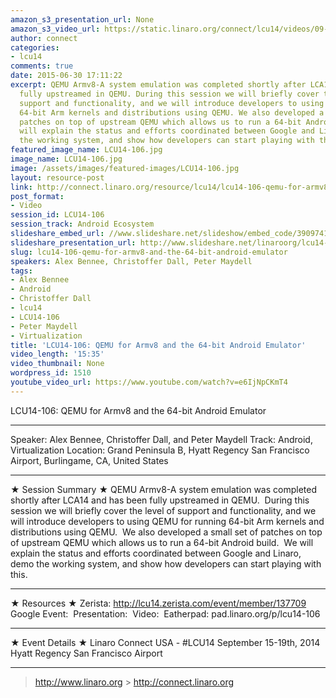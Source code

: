 ```yaml
---
amazon_s3_presentation_url: None
amazon_s3_video_url: https://static.linaro.org/connect/lcu14/videos/09-15-Monday/LCU14-106-%20QEMU%20for%20ARMv8%20and%20the%2064-bit%20Android%20Emulator.mp4
author: connect
categories:
- lcu14
comments: true
date: 2015-06-30 17:11:22
excerpt: QEMU Armv8-A system emulation was completed shortly after LCA14 and has been
  fully upstreamed in QEMU. During this session we will briefly cover the level of
  support and functionality, and we will introduce developers to using QEMU for running
  64-bit Arm kernels and distributions using QEMU. We also developed a small set of
  patches on top of upstream QEMU which allows us to run a 64-bit Android build. We
  will explain the status and efforts coordinated between Google and Linaro, demo
  the working system, and show how developers can start playing with this.
featured_image_name: LCU14-106.jpg
image_name: LCU14-106.jpg
image: /assets/images/featured-images/LCU14-106.jpg
layout: resource-post
link: http://connect.linaro.org/resource/lcu14/lcu14-106-qemu-for-armv8-and-the-64-bit-android-emulator/
post_format:
- Video
session_id: LCU14-106
session_track: Android Ecosystem
slideshare_embed_url: //www.slideshare.net/slideshow/embed_code/39097410
slideshare_presentation_url: http://www.slideshare.net/linaroorg/lcu14-106-qemu-for-ar-mv8-and-the-64bit-android-emulator-39097410
slug: lcu14-106-qemu-for-armv8-and-the-64-bit-android-emulator
speakers: Alex Bennee, Christoffer Dall, Peter Maydell
tags:
- Alex Bennee
- Android
- Christoffer Dall
- lcu14
- LCU14-106
- Peter Maydell
- Virtualization
title: 'LCU14-106: QEMU for Armv8 and the 64-bit Android Emulator'
video_length: '15:35'
video_thumbnail: None
wordpress_id: 1510
youtube_video_url: https://www.youtube.com/watch?v=e6IjNpCKmT4
---
```


LCU14-106: QEMU for Armv8 and the 64-bit Android Emulator

---

Speaker: Alex Bennee, Christoffer Dall, and Peter Maydell
Track: Android, Virtualization
Location: Grand Peninsula B, Hyatt Regency San Francisco Airport, Burlingame, CA, United States

---

★ Session Summary ★
QEMU Armv8-A system emulation was completed shortly after LCA14 and has been fully upstreamed in QEMU.  During this session we will briefly cover the level of support and functionality, and we will introduce developers to using QEMU for running 64-bit Arm kernels and distributions using QEMU.  We also developed a small set of patches on top of upstream QEMU which allows us to run a 64-bit Android build.  We will explain the status and efforts coordinated between Google and Linaro, demo the working system, and show how developers can start playing with this.

---

★ Resources ★
Zerista: http://lcu14.zerista.com/event/member/137709
Google Event: 
Presentation: 
Video: 
Eatherpad: pad.linaro.org/p/lcu14-106

---

★ Event Details ★
Linaro Connect USA - #LCU14
September 15-19th, 2014
Hyatt Regency San Francisco Airport

---

> http://www.linaro.org > http://connect.linaro.org